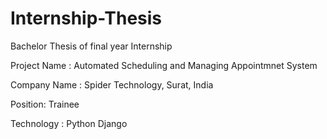 # Internship-Thesis
Bachelor Thesis of final year Internship 

Project Name : Automated Scheduling and Managing Appointmnet System

Company Name : Spider Technology, Surat, India

Position: Trainee

Technology : Python Django

